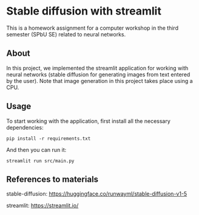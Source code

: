 # Stable diffusion with streamlit

This is a homework assignment for a computer workshop in the third semester (SPbU SE) related to neural networks.
## About
In this project, we implemented the streamlit application for working with neural networks (stable diffusion for generating images from text entered by the user).
Note that image generation in this project takes place using a CPU.

## Usage
To start working with the application, first install all the necessary dependencies:
```
pip install -r requirements.txt
```
And then you can run it:
```
streamlit run src/main.py
```

## References to materials
stable-diffusion: https://huggingface.co/runwayml/stable-diffusion-v1-5

streamlit: https://streamlit.io/
